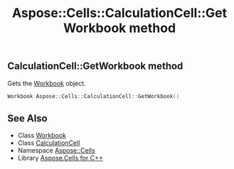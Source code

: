 ﻿---
title: Aspose::Cells::CalculationCell::GetWorkbook method
linktitle: GetWorkbook
second_title: Aspose.Cells for C++ API Reference
description: 'Aspose::Cells::CalculationCell::GetWorkbook method. Gets the Workbook object in C++.'
type: docs
weight: 700
url: /cpp/aspose.cells/calculationcell/getworkbook/
---
## CalculationCell::GetWorkbook method


Gets the [Workbook](../../workbook/) object.

```cpp
Workbook Aspose::Cells::CalculationCell::GetWorkbook()
```

## See Also

* Class [Workbook](../../workbook/)
* Class [CalculationCell](../)
* Namespace [Aspose::Cells](../../)
* Library [Aspose.Cells for C++](../../../)

